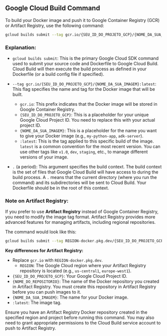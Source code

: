 ## Google Cloud Build Command

To build your Docker image and push it to Google Container Registry (GCR) or Artifact Registry, use the following command:

```bash
gcloud builds submit --tag gcr.io/{SEU_ID_DO_PROJETO_GCP}/{NOME_DA_SUA_IMAGEM}:latest .
```

### Explanation:

*   `gcloud builds submit`: This is the primary Google Cloud SDK command used to submit your source code and Dockerfile to Google Cloud Build. Cloud Build will then execute the build process as defined in your Dockerfile (or a build config file if specified).

*   `--tag gcr.io/{SEU_ID_DO_PROJETO_GCP}/{NOME_DA_SUA_IMAGEM}:latest`: This flag specifies the name and tag for the Docker image that will be built.
    *   `gcr.io`: This prefix indicates that the Docker image will be stored in Google Container Registry.
    *   `{SEU_ID_DO_PROJETO_GCP}`: This is a placeholder for your unique Google Cloud Project ID. You need to replace this with your actual project ID.
    *   `{NOME_DA_SUA_IMAGEM}`: This is a placeholder for the name you want to give your Docker image (e.g., `my-python-app`, `adk-server`).
    *   `:latest`: This is the tag applied to this specific build of the image. `latest` is a common convention for the most recent version. You can use other tags like `v1.0`, `dev`, `staging`, etc., to manage different versions of your image.

*   `.` (a period): This argument specifies the build context. The build context is the set of files that Google Cloud Build will have access to during the build process. A `.` means that the current directory (where you run the command) and its subdirectories will be sent to Cloud Build. Your Dockerfile should be in the root of this context.

### Note on Artifact Registry:

If you prefer to use **Artifact Registry** instead of Google Container Registry, you need to modify the image tag format. Artifact Registry provides more advanced features for managing artifacts, including regional repositories.

The command would look like this:

```bash
gcloud builds submit --tag REGION-docker.pkg.dev/{SEU_ID_DO_PROJETO_GCP}/{NOME_DO_REPOSITORIO}/{NOME_DA_SUA_IMAGEM}:latest .
```

**Key differences for Artifact Registry:**

*   Replace `gcr.io` with `REGION-docker.pkg.dev`.
    *   `REGION`: The Google Cloud region where your Artifact Registry repository is located (e.g., `us-central1`, `europe-west1`).
*   `{SEU_ID_DO_PROJETO_GCP}`: Your Google Cloud Project ID.
*   `{NOME_DO_REPOSITORIO}`: The name of the Docker repository you created in Artifact Registry. You must create this repository in Artifact Registry before you can push images to it.
*   `{NOME_DA_SUA_IMAGEM}`: The name for your Docker image.
*   `:latest`: The image tag.

Ensure you have an Artifact Registry Docker repository created in the specified region and project before running this command. You may also need to grant appropriate permissions to the Cloud Build service account to push to Artifact Registry.
